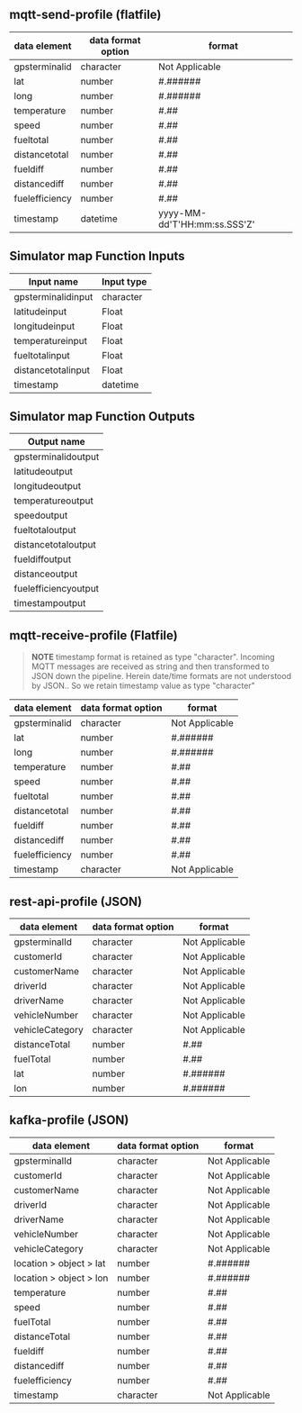 ## mqtt-send-profile (flatfile)

| data element | data format option | format |
| --------------- | --------------- | --------------- |
| gpsterminalid | character | Not Applicable |
| lat | number | #.###### |
| long | number | #.###### |
| temperature | number | #.## |
| speed | number | #.## |
| fueltotal | number | #.## |
| distancetotal | number | #.## |
| fueldiff | number | #.## |
| distancediff | number | #.## |
| fuelefficiency | number | #.## |
| timestamp | datetime | yyyy-MM-dd'T'HH:mm:ss.SSS'Z' |

## Simulator map Function Inputs

| Input name | Input type |
| --------------- | --------------- |
| gpsterminalidinput | character |
| latitudeinput | Float |
| longitudeinput | Float |
| temperatureinput | Float |
| fueltotalinput | Float |
| distancetotalinput | Float |
| timestamp | datetime

## Simulator map Function Outputs

| Output name |
| --------------- |
| gpsterminalidoutput |
| latitudeoutput |
| longitudeoutput |
| temperatureoutput |
| speedoutput |
| fueltotaloutput |
| distancetotaloutput |
| fueldiffoutput |
| distanceoutput |
| fuelefficiencyoutput |
| timestampoutput |

## mqtt-receive-profile (Flatfile)

> **NOTE** timestamp format is retained as type "character". Incoming MQTT messages are received as string and then transformed to JSON down the pipeline. Herein date/time formats are not understood by JSON.. So we retain timestamp value as type "character"

| data element | data format option | format |
| --------------- | --------------- | --------------- |
| gpsterminalid | character | Not Applicable |
| lat | number | #.###### |
| long | number | #.###### |
| temperature | number | #.## |
| speed | number | #.## |
| fueltotal | number | #.## |
| distancetotal | number | #.## |
| fueldiff | number | #.## |
| distancediff | number | #.## |
| fuelefficiency | number | #.## |
| timestamp | character | Not Applicable |

## rest-api-profile (JSON)

| data element | data format option | format |
| --------------- | --------------- | --------------- |
| gpsterminalId | character | Not Applicable |
| customerId | character | Not Applicable |
| customerName | character | Not Applicable |
| driverId | character | Not Applicable |
| driverName | character | Not Applicable |
| vehicleNumber | character | Not Applicable |
| vehicleCategory | character | Not Applicable |
| distanceTotal | number | #.## |
| fuelTotal | number | #.## |
| lat | number | #.###### |
| lon | number | #.###### |

## kafka-profile (JSON)

| data element | data format option | format |
| --------------- | --------------- | --------------- |
| gpsterminalId | character | Not Applicable |
| customerId | character | Not Applicable |
| customerName | character | Not Applicable |
| driverId | character | Not Applicable |
| driverName | character | Not Applicable |
| vehicleNumber | character | Not Applicable |
| vehicleCategory | character | Not Applicable |
| location > object > lat | number | #.###### |
| location > object > lon | number | #.###### |
| temperature | number | #.## |
| speed | number | #.## |
| fuelTotal | number | #.## |
| distanceTotal | number | #.## |
| fueldiff | number | #.## |
| distancediff | number | #.## |
| fuelefficiency | number | #.## |
| timestamp | character | Not Applicable |


